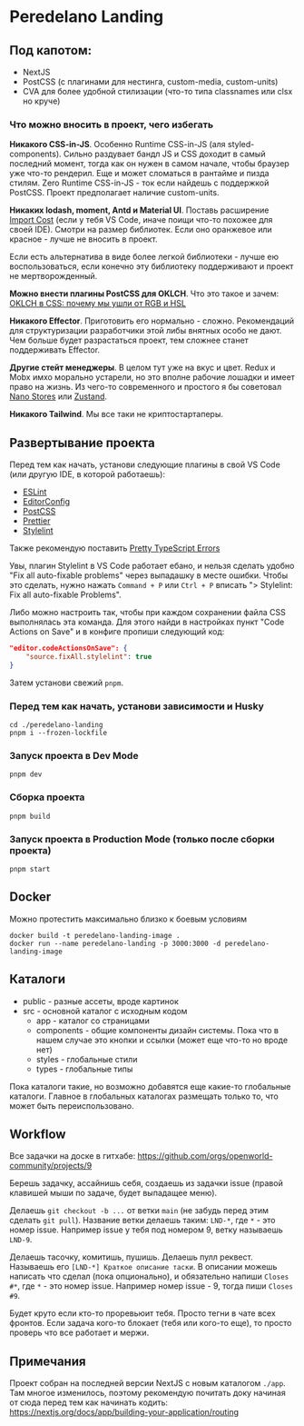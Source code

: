 # Peredelano Landing

## Под капотом:

-   NextJS
-   PostCSS (с плагинами для нестинга, custom-media, custom-units)
-   CVA для более удобной стилизации (что-то типа classnames или clsx но круче)

### Что можно вносить в проект, чего избегать

**Никакого CSS-in-JS**. Особенно Runtime CSS-in-JS (аля styled-components). Сильно раздувает бандл JS и CSS доходит в самый последний момент, тогда как он нужен в самом начале, чтобы браузер уже что-то рендерил. Еще и может сломаться в рантайме и пизда стилям. Zero Runtime CSS-in-JS - ток если найдешь с поддержкой PostCSS. Проект предполагает наличие custom-units.

**Никаких lodash, moment, Antd и Material UI**. Поставь расширение [Import Cost](https://marketplace.visualstudio.com/items?itemName=wix.vscode-import-cost) (если у тебя VS Code, иначе поищи что-то похожее для своей IDE). Смотри на размер библиотек. Если оно оранжевое или красное - лучше не вносить в проект.

Если есть альтернатива в виде более легкой библиотеки - лучше ею воспользоваться, если конечно эту библиотеку поддерживают и проект не мертворожденный.

**Можно внести плагины PostCSS для OKLCH**. Что это такое и зачем: [OKLCH в CSS: по­че­му мы ушли от RGB и HSL](https://web-standards.ru/articles/oklch-in-css-why-quit-rgb-hsl/)

**Никакого Effector**. Приготовить его нормально - сложно. Рекомендаций для структуризации разработчики этой либы внятных особо не дают. Чем больше будет разрастаться проект, тем сложнее станет поддерживать Effector.

**Другие стейт менеджеры**. В целом тут уже на вкус и цвет. Redux и Mobx имхо морально устарели, но это вполне рабочие лошадки и имеет право на жизнь. Из чего-то современного и простого я бы советовал [Nano Stores](https://github.com/nanostores/nanostores) или [Zustand](https://github.com/pmndrs/zustand).

**Никакого Tailwind**. Мы все таки не криптостартаперы.

## Развертывание проекта

Перед тем как начать, установи следующие плагины в свой VS Code (или другую IDE, в которой работаешь):

-   [ESLint](https://marketplace.visualstudio.com/items?itemName=dbaeumer.vscode-eslint)
-   [EditorConfig](https://marketplace.visualstudio.com/items?itemName=EditorConfig.EditorConfig)
-   [PostCSS](https://marketplace.visualstudio.com/items?itemName=csstools.postcss)
-   [Prettier](https://marketplace.visualstudio.com/items?itemName=esbenp.prettier-vscode)
-   [Stylelint](https://marketplace.visualstudio.com/items?itemName=stylelint.vscode-stylelint)

Также рекомендую поставить [Pretty TypeScript Errors](https://marketplace.visualstudio.com/items?itemName=yoavbls.pretty-ts-errors)

Увы, плагин Stylelint в VS Code работает ебано, и нельзя сделать удобно "Fix all auto-fixable problems" через выпадашку в месте ошибки. Чтобы это сделать, нужно нажать `Command + P` или `Ctrl + P` вписать "> Stylelint: Fix all auto-fixable Problems".

Либо можно настроить так, чтобы при каждом сохранении файла CSS выполнялась эта команда. Для этого найди в настройках пункт "Code Actions on Save" и в конфиге пропиши следующий код:

```json
"editor.codeActionsOnSave": {
	"source.fixAll.stylelint": true
}
```

Затем установи свежий `pnpm`.

### Перед тем как начать, установи зависимости и Husky

```shell
cd ./peredelano-landing
pnpm i --frozen-lockfile
```

### Запуск проекта в Dev Mode

```shell
pnpm dev
```

### Сборка проекта

```shell
pnpm build
```

### Запуск проекта в Production Mode (только после сборки проекта)

```shell
pnpm start
```

## Docker

Можно протестить максимально близко к боевым условиям

```shell
docker build -t peredelano-landing-image .
docker run --name peredelano-landing -p 3000:3000 -d peredelano-landing-image
```

## Каталоги

-   public - разные ассеты, вроде картинок
-   src - основной каталог с исходным кодом
    -   app - каталог со страницами
    -   components - общие компоненты дизайн системы. Пока что в нашем случае это кнопки и ссылки (может еще что-то но вроде нет)
    -   styles - глобальные стили
    -   types - глобальные типы

Пока каталоги такие, но возможно добавятся еще какие-то глобальные каталоги. Главное в глобальных каталогах размещать только то, что может быть переиспользовано.

## Workflow

Все задачки на доске в гитхабе: https://github.com/orgs/openworld-community/projects/9

Берешь задачку, ассайнишь себя, создаешь из задачки issue (правой клавишей мыши по задаче, будет выпадащее меню).

Делаешь `git checkout -b ...` от ветки `main` (не забудь перед этим сделать `git pull`). Название ветки делаешь таким: `LND-*`, где `*` - это номер issue. Например issue у тебя под номером 9, ветку называешь `LND-9`.

Делаешь тасочку, комитишь, пушишь. Делаешь пулл реквест. Называешь его `[LND-*] Краткое описание таски`. В описании
можешь написать что сделал (пока опционально), и обязательно напиши `Closes #*`, где `*` - это номер issue. Например
номер issue - 9, тогда пиши `Closes #9`.

Будет круто если кто-то проревьюит тебя. Просто тегни в чате всех фронтов. Если задача кого-то блокает (тебя или кого-то еще), то просто проверь что все работает и мержи.

## Примечания

Проект собран на последней версии NextJS с новым каталогом `./app`. Там многое изменилось, поэтому рекомендую почитать доку начиная от сюда перед тем как начинать кодить: https://nextjs.org/docs/app/building-your-application/routing
